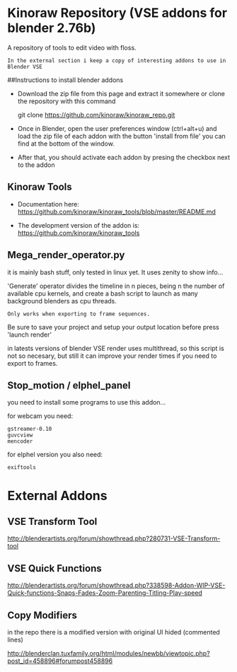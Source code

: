 # Kinoraw Repository (VSE addons for blender 2.76b)


A repository of tools to edit video with floss.

    In the external section i keep a copy of interesting addons to use in Blender VSE

##Instructions to install blender addons

* Download the zip file from this page and extract it somewhere or clone the repository with this command
 
    git clone https://github.com/kinoraw/kinoraw_repo.git

* Once in Blender, open the user preferences window (ctrl+alt+u) and load the zip file of each addon with the button 'install from file' you can find at the bottom of the window.

* After that, you should activate each addon by presing the checkbox next to the addon


## Kinoraw Tools

* Documentation here:
https://github.com/kinoraw/kinoraw_tools/blob/master/README.md

* The development version of the addon is: 
https://github.com/kinoraw/kinoraw_tools


## Mega_render_operator.py

it is mainly bash stuff, only tested in linux yet. It uses zenity to show info...

'Generate' operator divides the timeline in n pieces, being n the number of available cpu kernels, and create a bash script to launch as many background blenders as cpu threads. 

    Only works when exporting to frame sequences.

Be sure to save your project and setup your output location before press 'launch render'

in latests versions of blender VSE render uses multithread, so this script is not so necesary, but still it can improve your render times if you need to export to frames.

## Stop_motion / elphel_panel

you need to install some programs to use this addon...

for webcam you need:

    gstreamer-0.10
    guvcview
    mencoder

for elphel version you also need:

    exiftools


# External Addons

## VSE Transform Tool 

http://blenderartists.org/forum/showthread.php?280731-VSE-Transform-tool

## VSE Quick Functions  

http://blenderartists.org/forum/showthread.php?338598-Addon-WIP-VSE-Quick-functions-Snaps-Fades-Zoom-Parenting-Titling-Play-speed

## Copy Modifiers    

in the repo there is a modified version with original UI hided  (commented lines)

http://blenderclan.tuxfamily.org/html/modules/newbb/viewtopic.php?post_id=458896#forumpost458896